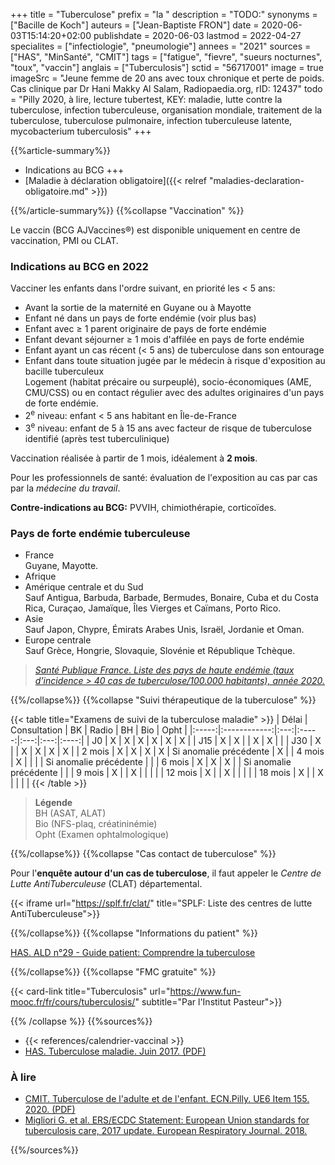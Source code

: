 +++
title = "Tuberculose"
prefix = "la "
description = "TODO:"
synonyms = ["Bacille de Koch"]
auteurs = ["Jean-Baptiste FRON"]
date = 2020-06-03T15:14:20+02:00
publishdate = 2020-06-03
lastmod = 2022-04-27
specialites = ["infectiologie", "pneumologie"]
annees = "2021"
sources = ["HAS", "MinSanté", "CMIT"]
tags = ["fatigue", "fievre", "sueurs nocturnes", "toux", "vaccin"]
anglais = ["Tuberculosis"]
sctid = "56717001"
image = true
imageSrc = "Jeune femme de 20 ans avec toux chronique et perte de poids. Cas clinique par Dr Hani Makky Al Salam, Radiopaedia.org, rID: 12437"
todo = "Pilly 2020, à lire, lecture tubertest, KEY: maladie, lutte contre la tuberculose, infection tuberculeuse, organisation mondiale, traitement de la tuberculose, tuberculose pulmonaire, infection tuberculeuse latente, mycobacterium tuberculosis"
+++

{{%article-summary%}}

- Indications au BCG +++
- [Maladie à déclaration obligatoire]({{< relref "maladies-declaration-obligatoire.md" >}})

{{%/article-summary%}}
{{%collapse "Vaccination" %}}

Le vaccin (BCG AJVaccines®) est disponible uniquement en centre de vaccination, PMI ou CLAT.

### Indications au BCG en 2022

Vacciner les enfants dans l'ordre suivant, en priorité les < 5 ans:

- Avant la sortie de la maternité en Guyane ou à Mayotte
- Enfant né dans un pays de forte endémie (voir plus bas)
- Enfant avec ≥ 1 parent originaire de pays de forte endémie
- Enfant devant séjourner ≥ 1 mois d'affilée en pays de forte endémie
- Enfant ayant un cas récent (< 5 ans) de tuberculose dans son entourage
- Enfant dans toute situation jugée par le médecin à risque d'exposition au bacille tuberculeux  
  Logement (habitat précaire ou surpeuplé), socio-économiques (AME, CMU/CSS) ou en contact régulier avec des adultes originaires d'un pays de forte endémie.
- 2<sup>e</sup> niveau: enfant < 5 ans habitant en Île-de-France
- 3<sup>e</sup> niveau: enfant de 5 à 15 ans avec facteur de risque de tuberculose identifié (après test tuberculinique)

Vaccination réalisée à partir de 1 mois, idéalement à **2 mois**.

Pour les professionnels de santé: évaluation de l'exposition au cas par cas par la *médecine du travail*.

**Contre-indications au BCG:** PVVIH, chimiothérapie, corticoïdes.

### Pays de forte endémie tuberculeuse

- France  
  Guyane, Mayotte.
- Afrique
- Amérique centrale et du Sud  
  Sauf Antigua, Barbuda, Barbade, Bermudes, Bonaire, Cuba et du Costa Rica, Curaçao, Jamaïque, Îles Vierges et Caïmans, Porto Rico.
- Asie  
  Sauf Japon, Chypre, Émirats Arabes Unis, Israël, Jordanie et Oman.
- Europe centrale  
  Sauf Grèce, Hongrie, Slovaquie, Slovénie et République Tchèque.

> *[Santé Publique France. Liste des pays de haute endémie (taux d’incidence > 40 cas de tuberculose/100.000 habitants), année 2020.](https://www.santepubliquefrance.fr/media/files/01-maladies-et-traumatismes/maladies-et-infections-respiratoires/tuberculose/donnees-tuberculose_tableau-12)*

{{%/collapse%}}
{{%collapse "Suivi thérapeutique de la tuberculose" %}}

{{< table title="Examens de suivi de la tuberculose maladie" >}}
| Délai | Consultation | BK  | Radio | BH  | Bio | Opht |
|:-----:|:------------:|:---:|:-----:|:---:|:---:|:----:|
|  J0   | X            | X   | X     | X   | X   | X    |
|  J15  | X            | X   |       | X   | X   |      |
|  J30  | X            |     | X     | X   | X   |  X   |
| 2 mois | X           | X   | X     | X   | Si anomalie précédente   | X |
| 4 mois | X           |     |       |     | Si anomalie précédente   |  |
| 6 mois | X           | X   | X     |     | Si anomalie précédente   |  |
| 9 mois | X           |     | X     |     |     |      |
| 12 mois | X          |     | X     |     |     |      |
| 18 mois | X          |     | X     |     |     |      |
{{< /table >}}

> **Légende**  
  BH (ASAT, ALAT)  
  Bio (NFS-plaq, créatininémie)  
  Opht (Examen ophtalmologique)

{{%/collapse%}}
{{%collapse "Cas contact de tuberculose" %}}

Pour l'**enquête autour d'un cas de tuberculose**, il faut appeler le *Centre de Lutte AntiTuberculeuse* (CLAT) départemental.

{{< iframe url="https://splf.fr/clat/" title="SPLF: Liste des centres de lutte AntiTuberculeuse">}}

{{%/collapse%}}
{{%collapse "Informations du patient" %}}

[HAS. ALD n°29 - Guide patient: Comprendre la tuberculose](https://www.has-sante.fr/jcms/c_609444/fr/ald-n-29-guide-patient-comprendre-la-tuberculose)

{{%/collapse%}}
{{%collapse "FMC gratuite" %}}

{{< card-link title="Tuberculosis" url="https://www.fun-mooc.fr/fr/cours/tuberculosis/" subtitle="Par l'Institut Pasteur">}}

{{% /collapse %}}
{{%sources%}}

- {{< references/calendrier-vaccinal >}}
- [HAS. Tuberculose maladie. Juin 2017. (PDF)](https://www.has-sante.fr/upload/docs/application/pdf/actualisationlap_tuberculose__web_.pdf)

### À lire

- [CMIT. Tuberculose de l'adulte et de l'enfant. ECN.Pilly. UE6 Item 155. 2020. (PDF)](https://www.infectiologie.com/UserFiles/File/formation/ecn-pilly-2020/ecn-2020-ue6-155-nb.pdf)
- [Migliori G. et al. ERS/ECDC Statement: European Union standards for tuberculosis care, 2017 update. European Respiratory Journal. 2018.](https://erj.ersjournals.com/content/51/5/1702678)

{{%/sources%}}
